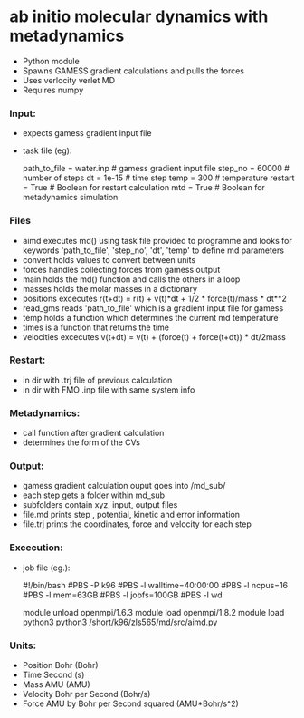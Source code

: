 # ab initio molecular dynamics with metadynamics

- Python module
- Spawns GAMESS gradient calculations and pulls the forces
- Uses verlocity verlet MD
- Requires numpy


### Input:

- expects gamess gradient input file
- task file (eg):

    path_to_file = water.inp # gamess gradient input file 
    step_no      = 60000     # number of steps
    dt           = 1e-15     # time step
    temp         = 300       # temperature
    restart      = True      # Boolean for restart calculation
    mtd          = True      # Boolean for metadynamics simulation
    

### Files

- aimd executes md() using task file provided to programme and looks for keywords 'path_to_file', 'step_no', 'dt', 'temp' to define md parameters
- convert holds values to convert between units
- forces handles collecting forces from gamess output
- main holds the md() function and calls the others in a loop
- masses holds the molar masses in a dictionary
- positions excecutes r(t+dt) = r(t) + v(t)*dt + 1/2 * force(t)/mass * dt\**2
- read_gms reads 'path_to_file' which is a gradient input file for gamess
- temp holds a function which determines the current md temperature
- times is a function that returns the time
- velocities excecutes v(t+dt) = v(t) + (force(t) + force(t+dt)) * dt/2mass 


### Restart:

- in dir with .trj file of previous calculation
- in dir with FMO .inp file with same system info


### Metadynamics:

- call function after gradient calculation
- determines the form of the CVs


### Output:

- gamess gradient calculation ouput goes into /md_sub/ 
- each step gets a folder within md_sub
- subfolders contain xyz, input, output files
- file.md prints step , potential, kinetic and error information
- file.trj prints the coordinates, force and velocity for each step


### Excecution:

- job file (eg.):

    #!/bin/bash
    #PBS -P k96
    #PBS -l walltime=40:00:00
    #PBS -l ncpus=16
    #PBS -l mem=63GB
    #PBS -l jobfs=100GB
    #PBS -l wd

    module unload openmpi/1.6.3
    module load openmpi/1.8.2
    module load python3
    python3 /short/k96/zls565/md/src/aimd.py


### Units:

- Position    Bohr                           (Bohr)
- Time        Second                         (s)
- Mass        AMU                            (AMU)
- Velocity    Bohr per Second                (Bohr/s)
- Force       AMU by Bohr per Second squared (AMU*Bohr/s^2)


